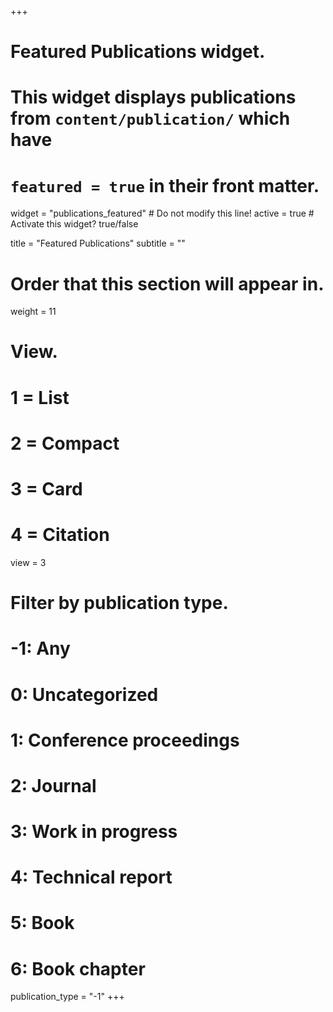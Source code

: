 +++
# Featured Publications widget.
# This widget displays publications from `content/publication/` which have
# `featured = true` in their front matter.
widget = "publications_featured"  # Do not modify this line!
active = true  # Activate this widget? true/false

title = "Featured Publications"
subtitle = ""

# Order that this section will appear in.
weight = 11

# View.
#   1 = List
#   2 = Compact
#   3 = Card
#   4 = Citation
view = 3

# Filter by publication type.
# -1: Any
#  0: Uncategorized
#  1: Conference proceedings
#  2: Journal
#  3: Work in progress
#  4: Technical report
#  5: Book
#  6: Book chapter
publication_type = "-1"
+++

